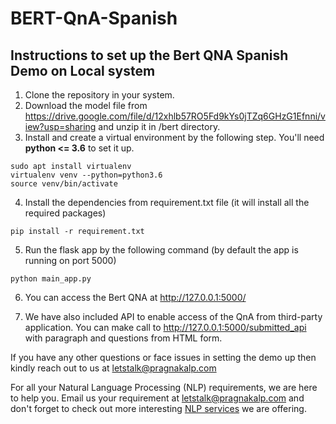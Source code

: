# BERT-QnA-Spanish

## Instructions to set up the Bert QNA Spanish Demo on Local system

1. Clone the repository in your system.
2. Download the model file from https://drive.google.com/file/d/12xhlb57RO5Fd9kYs0jTZq6GHzG1Efnni/view?usp=sharing and unzip it in /bert directory.
3. Install and create a virtual environment by the following step. You'll need <b>python <= 3.6</b> to set it up.
```shell
sudo apt install virtualenv
virtualenv venv --python=python3.6
source venv/bin/activate
```
4. Install the dependencies from requirement.txt file (it will install all the required packages)
```shell
pip install -r requirement.txt
```
5. Run the flask app by the following command (by default the app is running on port 5000)
```shell
python main_app.py 
```
6. You can access the Bert QNA at http://127.0.0.1:5000/ 

7. We have also included API to enable access of the QnA from third-party application. You can make call to http://127.0.0.1:5000/submitted_api with paragraph and questions from HTML form.

If you have any other questions or face issues in setting the demo up then kindly reach out to us at letstalk@pragnakalp.com 

For all your Natural Language Processing (NLP) requirements, we are here to help you. Email us your requirement at letstalk@pragnakalp.com and don't forget to check out more interesting <a href="https://www.pragnakalp.com/services/natural-language-processing-services/" target="_blank">NLP services</a> we are offering. 
